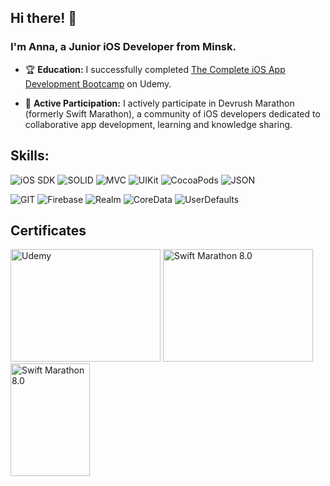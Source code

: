 

## Hi there! 👋

### I'm Anna, a Junior iOS Developer from Minsk.


- 🏆 **Education:** I successfully completed [The Complete iOS App Development Bootcamp](https://www.udemy.com/course/ios-13-app-development-bootcamp/) on Udemy.

- 🚀 **Active Participation:** I actively participate in Devrush Marathon (formerly Swift Marathon), a community of iOS developers dedicated to collaborative app development, learning and knowledge sharing.


## Skills:

<p>
  <img src="https://img.shields.io/badge/iOS%20SDK-f03c15?style=for-the-badge&logoColor=white" alt="iOS SDK" />
  <img src="https://img.shields.io/badge/SOLID-c5f015?style=for-the-badge&logoColor=white" alt="SOLID" />
  <img src="https://img.shields.io/badge/MVC-1589F0?style=for-the-badge&logoColor=white" alt="MVC" />
  <img src="https://img.shields.io/badge/UIKit-FFD700?style=for-the-badge&logoColor=white" alt="UIKit" />
  <img src="https://img.shields.io/badge/CocoaPods-FF6347?style=for-the-badge&logoColor=white" alt="CocoaPods" />
  <img src="https://img.shields.io/badge/JSON-008000?style=for-the-badge&logoColor=white" alt="JSON" />
</p>

<p>
  <img src="https://img.shields.io/badge/GIT-FFD700?style=for-the-badge&logoColor=white" alt="GIT" />
  <img src="https://img.shields.io/badge/Firebase-FF4500?style=for-the-badge&logoColor=white" alt="Firebase" />
  <img src="https://img.shields.io/badge/Realm-87CEEB?style=for-the-badge&logoColor=white" alt="Realm" />
  <img src="https://img.shields.io/badge/CoreData-808080?style=for-the-badge&logoColor=white" alt="CoreData" />
  <img src="https://img.shields.io/badge/UserDefaults-9400D3?style=for-the-badge&logoColor=white" alt="UserDefaults" />
</p>

## Certificates
<a href="https://github.com/AnnaZaitsava/AnnaZaitsava/assets/122364066/9cf22df5-994c-42ba-b555-617992ebf4bf" target="_blank"><img src="https://github.com/AnnaZaitsava/AnnaZaitsava/assets/122364066/9cf22df5-994c-42ba-b555-617992ebf4bf" alt="Udemy" width="240" height="180" /></a>
<a href="https://github.com/AnnaZaitsava/AnnaZaitsava/files/13465781/Certificate.Participant.1.pdf" target="_blank"><img src="https://github.com/AnnaZaitsava/AnnaZaitsava/assets/122364066/714444f4-503a-4583-a8e6-b22ce8d2f74f" alt="Swift Marathon 8.0" width="240" height="180" /></a> 
<a href="https://github.com/AnnaZaitsava/AnnaZaitsava/files/13465790/A4.-.237.1.pdf" target="_blank"><img src="https://github.com/AnnaZaitsava/AnnaZaitsava/assets/122364066/66fbe5cf-2661-410c-b390-8bfa333010dd" alt="Swift Marathon 8.0" width="127" height="180"/></a>
